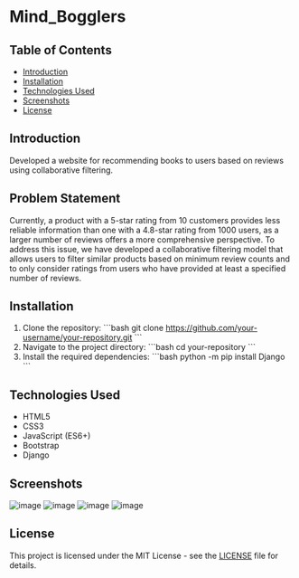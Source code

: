 # Mind_Bogglers

## Table of Contents
- [Introduction](#introduction)
- [Installation](#installation)
- [Technologies Used](#technologies-used)
- [Screenshots](#screenshots)
- [License](#license)

## Introduction
Developed a website for recommending books to users based on reviews using collaborative filtering.

## Problem Statement
Currently, a product with a 5-star rating from 10 customers provides less reliable information than one with a 4.8-star rating from 1000 users, as a larger number of reviews offers a more comprehensive perspective. To address this issue, we have developed a collaborative filtering model that allows users to filter similar products based on minimum review counts and to only consider ratings from users who have provided at least a specified number of reviews.

## Installation
1. Clone the repository:
   \`\`\`bash
   git clone https://github.com/your-username/your-repository.git
   \`\`\`
2. Navigate to the project directory:
   \`\`\`bash
   cd your-repository
   \`\`\`
3. Install the required dependencies:
   \`\`\`bash
   python -m pip install Django
   \`\`\`


## Technologies Used
- HTML5
- CSS3
- JavaScript (ES6+)
- Bootstrap
- Django

## Screenshots


![image](https://github.com/user-attachments/assets/19e97965-9003-44fa-9306-a30ef96744d5)
![image](https://github.com/user-attachments/assets/24718079-9834-456a-97c0-d211046ef707)
![image](https://github.com/user-attachments/assets/b234f5b5-1a96-442d-9b33-c4111ac9f40f)
![image](https://github.com/user-attachments/assets/428f56c0-d6be-45b6-9d89-9c92f0b7e931)



## License
This project is licensed under the MIT License - see the [LICENSE](LICENSE) file for details.


